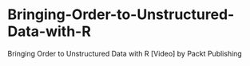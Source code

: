 # Bringing-Order-to-Unstructured-Data-with-R
Bringing Order to Unstructured Data with R [Video] by Packt Publishing
